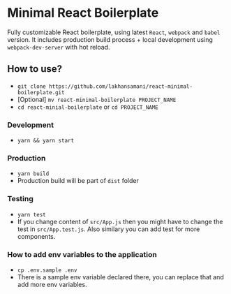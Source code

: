 # Minimal React Boilerplate

Fully customizable React boilerplate, using latest `React`, `webpack` and `babel` version. It includes production build process + local development using `webpack-dev-server` with hot reload.

## How to use?

- `git clone https://github.com/lakhansamani/react-minimal-boilerplate.git`
- [Optional] `mv react-minimal-boilerplate PROJECT_NAME`
- `cd react-minial-boilerplate` or `cd PROJECT_NAME`

### Development

- `yarn && yarn start`

### Production

- `yarn build`
- Production build will be part of `dist` folder

### Testing

- `yarn test`
- If you change content of `src/App.js` then you might have to change the test in `src/App.test.js`. Also similary you can add test for more components.

### How to add env variables to the application

- `cp .env.sample .env`
- There is a sample env variable declared there, you can replace that and add more env variables.

